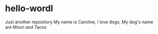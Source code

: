 # hello-wordl
Just another repository
My name is Caroline, I love dogs, My dog's name are Moon and Tacos

